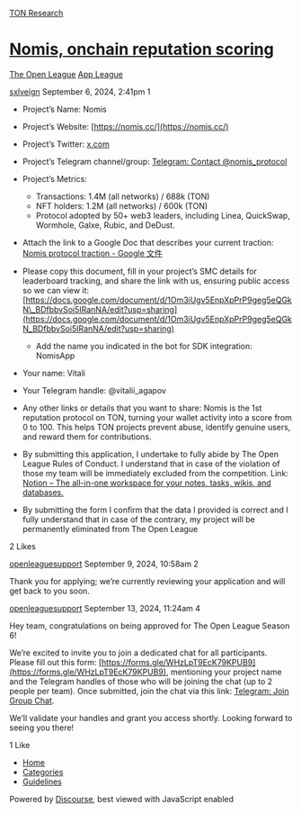 [TON Research](/)

# [Nomis, onchain reputation scoring](/t/nomis-onchain-reputation-scoring/31432)

[The Open League](/c/the-open-league/app-leaderboard/58)  [App League](/c/the-open-league/app-leaderboard/58) 

    

[sxlveign](https://tonresear.ch/u/sxlveign)  September 6, 2024, 2:41pm  1

*   Project’s Name: Nomis
    
*   Project’s Website: [https://nomis.cc/](https://nomis.cc/)
    
*   Project’s Twitter: [x.com](https://x.com/0xNomis)
    
*   Project’s Telegram channel/group: [Telegram: Contact @nomis\_protocol](https://t.me/nomis_protocol)
    
*   Project’s Metrics:
    
    *   Transactions: 1.4M (all networks) / 688k (TON)
    *   NFT holders: 1.2M (all networks) / 600k (TON)
    *   Protocol adopted by 50+ web3 leaders, including Linea, QuickSwap, Wormhole, Galxe, Rubic, and DeDust.
*   Attach the link to a Google Doc that describes your current traction: [Nomis protocol traction - Google 文件](https://docs.google.com/document/d/1DeZpub8OUwc23KTKSv8iE7DNdzX8lRIgpPvrng5YdN8/edit?usp=sharing)
    
*   Please copy this document, fill in your project’s SMC details for leaderboard tracking, and share the link with us, ensuring public access so we can view it: [https://docs.google.com/document/d/1Om3iUgv5EnpXpPrP9geg5eQGkN\_BDfbbvSoi5IRanNA/edit?usp=sharing](https://docs.google.com/document/d/1Om3iUgv5EnpXpPrP9geg5eQGkN_BDfbbvSoi5IRanNA/edit?usp=sharing)
    
    *   Add the name you indicated in the bot for SDK integration: NomisApp
*   Your name: Vitali
    
*   Your Telegram handle: @vitalii\_agapov
    
*   Any other links or details that you want to share: Nomis is the 1st reputation protocol on TON, turning your wallet activity into a score from 0 to 100. This helps TON projects prevent abuse, identify genuine users, and reward them for contributions.
    
*   By submitting this application, I undertake to fully abide by The Open League Rules of Conduct. I understand that in case of the violation of those my team will be immediately excluded from the competition. Link: [Notion – The all-in-one workspace for your notes, tasks, wikis, and databases.](https://ton-org.notion.site/The-Open-League-Rules-of-Conduct-04f4a0fedf1a401687075f5efd83de68)
    
*   By submitting the form I confirm that the data I provided is correct and I fully understand that in case of the contrary, my project will be permanently eliminated from The Open League
    

  2 Likes

[openleaguesupport](https://tonresear.ch/u/openleaguesupport) September 9, 2024, 10:58am  2

Thank you for applying; we’re currently reviewing your application and will get back to you soon.

 

[openleaguesupport](https://tonresear.ch/u/openleaguesupport) September 13, 2024, 11:24am  4

Hey team, congratulations on being approved for The Open League Season 6!

We’re excited to invite you to join a dedicated chat for all participants. Please fill out this form: [https://forms.gle/WHzLpT9EcK79KPUB9](https://forms.gle/WHzLpT9EcK79KPUB9), mentioning your project name and the Telegram handles of those who will be joining the chat (up to 2 people per team). Once submitted, join the chat via this link: [Telegram: Join Group Chat](https://t.me/+TbKriSZt35BiNmUy).

We’ll validate your handles and grant you access shortly. Looking forward to seeing you there!

  1 Like

*   [Home](/)
*   [Categories](/categories)
*   [Guidelines](/guidelines)

Powered by [Discourse](https://www.discourse.org), best viewed with JavaScript enabled